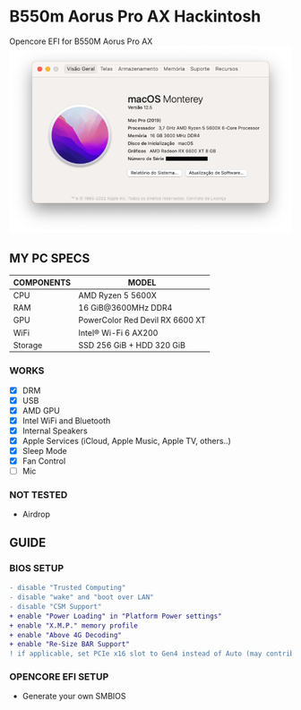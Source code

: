 # B550m Aorus Pro AX Hackintosh
Opencore EFI for B550M Aorus Pro AX
<img src="https://github.com/Levonhard/b550m-aorus-pro-ax-hackintosh/blob/main/screenshot-monterey.png">

## MY PC SPECS

| COMPONENTS | MODEL                                 |
|------------|---------------------------------------|
| CPU        | AMD Ryzen 5 5600X                     |
| RAM        | 16 GiB@3600MHz DDR4                   |
| GPU        | PowerColor Red Devil RX 6600 XT       |
| WiFi       | Intel® Wi-Fi 6 AX200                  |
| Storage    | SSD 256 GiB + HDD 320 GiB             |

### WORKS
- [x] DRM
- [x] USB
- [x] AMD GPU
- [x] Intel WiFi and Bluetooth
- [x] Internal Speakers
- [x] Apple Services (iCloud, Apple Music, Apple TV, others..)
- [x] Sleep Mode
- [x] Fan Control
- [ ] Mic

### NOT TESTED
- Airdrop

## GUIDE
### BIOS SETUP
```diff
- disable "Trusted Computing"
- disable "wake" and "boot over LAN"
- disable "CSM Support"
+ enable "Power Loading" in "Platform Power settings"
+ enable "X.M.P." memory profile
+ enable "Above 4G Decoding"
+ enable "Re-Size BAR Support"
! if applicable, set PCIe x16 slot to Gen4 instead of Auto (may contribute to a better stability)
```

### OPENCORE EFI SETUP
- Generate your own SMBIOS
